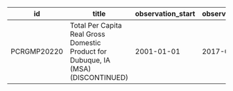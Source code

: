 | id          | title                                                                             | observation_start   | observation_end   |
|-------------|-----------------------------------------------------------------------------------|---------------------|-------------------|
| PCRGMP20220 | Total Per Capita Real Gross Domestic Product for Dubuque, IA (MSA) (DISCONTINUED) | 2001-01-01          | 2017-01-01        |